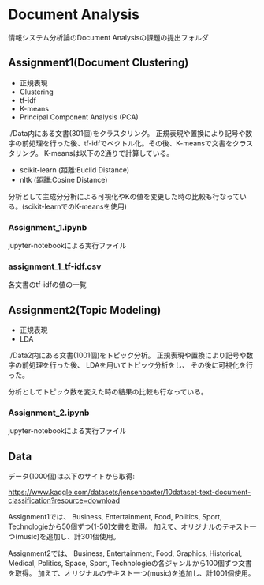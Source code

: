 # Document Analysis
情報システム分析論のDocument Analysisの課題の提出フォルダ

## Assignment1(Document Clustering)
- 正規表現
- Clustering
- tf-idf
- K-means
- Principal Component Analysis (PCA)

./Data内にある文書(301個)をクラスタリング。
正規表現や置換により記号や数字の前処理を行った後、tf-idfでベクトル化。その後、K-meansで文書をクラスタリング。
K-meansは以下の2通りで計算している。

- scikit-learn (距離:Euclid Distance)
- nltk (距離:Cosine Distance)

分析として主成分分析による可視化やKの値を変更した時の比較も行なっている。(scikit-learnでのK-meansを使用)

### Assignment_1.ipynb
jupyter-notebookによる実行ファイル
### assignment_1_tf-idf.csv
各文書のtf-idfの値の一覧

## Assignment2(Topic Modeling)
- 正規表現
- LDA

./Data2内にある文書(1001個)をトピック分析。
正規表現や置換により記号や数字の前処理を行った後、
LDAを用いてトピック分析をし、
その後に可視化を行った。

分析としてトピック数を変えた時の結果の比較も行なっている。

### Assignment_2.ipynb
jupyter-notebookによる実行ファイル


## Data
データ(1000個)は以下のサイトから取得:

https://www.kaggle.com/datasets/jensenbaxter/10dataset-text-document-classification?resource=download

Assignment1では、
Business, Entertainment, Food, Politics, Sport, Technologieから50個ずつ(1-50)文書を取得。
加えて、オリジナルのテキスト一つ(music)を追加し、計301個使用。

Assignment2では、
Business, Entertainment, Food, Graphics, Historical, Medical, Politics, Space, Sport, Technologieの各ジャンルから100個ずつ文書を取得。
加えて、オリジナルのテキスト一つ(music)を追加し、計1001個使用。

